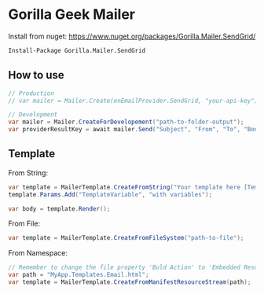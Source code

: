 Gorilla Geek Mailer
===================

Install from nuget: https://www.nuget.org/packages/Gorilla.Mailer.SendGrid/

```bash
Install-Package Gorilla.Mailer.SendGrid
```

How to use
----------

```cs
// Production
// var mailer = Mailer.Create(enEmailProvider.SendGrid, "your-api-key");

// Development
var mailer = Mailer.CreateForDevelopement("path-to-folder-output");
var providerResultKey = await mailer.Send("Subject", "From", "To", "Body");
```

Template
--------

From String:
```cs
var template = MailerTemplate.CreateFromString("Your template here [TemplateVariable]");
template.Params.Add("TemplateVariable", "with variables");

var body = template.Render();
```

From File:
```cs
var template = MailerTemplate.CreateFromFileSystem("path-to-file");
```

From Namespace:
```cs
// Remember to change the file property 'Buld Action' to 'Embedded Resource'
var path = "MyApp.Templates.Email.html";
var template = MailerTemplate.CreateFromManifestResourceStream(path);
```